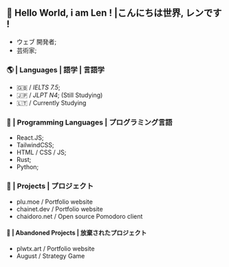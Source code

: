 ## 💮 Hello World, i am Len ! |こんにちは世界, レンです !
- ウェブ 開発者;
- 芸術家;

### 🌎 | Languages | 語学 | 言語学
- 🇬🇧 / *IELTS 7.5*;
- 🇯🇵 / *JLPT N4*; (Still Studying)
- 🇱🇹 / Currently Studying

### 💫 | Programming Languages | プログラミング言語
- React.JS;
- TailwindCSS;
- HTML / CSS / JS;
- Rust;
- Python;

### 🌟 | Projects | プロジェクト
-  plu.moe / Portfolio website
-  chainet.dev / Portfolio website
-  chaidoro.net / Open source Pomodoro client
#### 🚧 | Abandoned Projects | 放棄されたプロジェクト
- plwtx.art / Portfolio website
- August / Strategy Game
